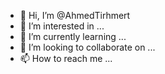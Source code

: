 - 👋 Hi, I’m @AhmedTirhmert
- 👀 I’m interested in ...
- 🌱 I’m currently learning ...
- 💞️ I’m looking to collaborate on ...
- 📫 How to reach me ...

<!---
AhmedTirhmert/AhmedTirhmert is a ✨ special ✨ repository because its `README.md` (this file) appears on your GitHub profile.
You can click the Preview link to take a look at your changes.
--->
